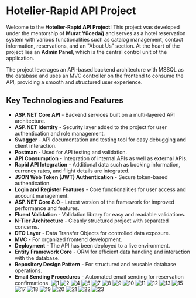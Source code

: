 
# Hotelier-Rapid API Project

Welcome to the **Hotelier-Rapid API Project**! This project was developed under the mentorship of **Murat Yücedağ** and serves as a hotel reservation system with various functionalities such as catalog management, contact information, reservations, and an "About Us" section. At the heart of the project lies an **Admin Panel**, which is the central control unit of the application.

The project leverages an API-based backend architecture with MSSQL as the database and uses an MVC controller on the frontend to consume the API, providing a smooth and structured user experience.

## Key Technologies and Features

- **ASP.NET Core API** - Backend services built on a multi-layered API architecture.
- **ASP.NET Identity** - Security layer added to the project for user authentication and role management.
- **Swagger** - API documentation and testing tool for easy debugging and client interaction.
- **Postman** - Used for API testing and validation.
- **API Consumption** - Integration of internal APIs as well as external APIs.
- **Rapid API Integration** - Additional data such as booking information, currency rates, and flight details are integrated.
- **JSON Web Token (JWT) Authentication** - Secure token-based authentication.
- **Login and Register Features** - Core functionalities for user access and account management.
- **ASP.NET Core 8.0** - Latest version of the framework for improved performance and features.
- **Fluent Validation** - Validation library for easy and readable validations.
- **N-Tier Architecture** - Cleanly structured project with separated concerns.
- **DTO Layer** - Data Transfer Objects for controlled data exposure.
- **MVC** - For organized frontend development.
- **Deployment** - The API has been deployed to a live environment.
- **Entity Framework Core** - ORM for efficient data handling and interaction with the database.
- **Repository Design Pattern** - For structured and reusable database operations.
- **Email Sending Procedures** - Automated email sending for reservation confirmations.
![1](https://github.com/user-attachments/assets/9dfa575c-68fc-4ce9-a798-3e9f908f6b62)
![2](https://github.com/user-attachments/assets/13a277e6-5656-4bcd-82b4-4b513dfa95cf)
![4](https://github.com/user-attachments/assets/88accc38-2bab-451e-9316-f4acf9f48fe0)
![5](https://github.com/user-attachments/assets/5e19f7c2-a31d-4f6f-bd37-cb8c6ea114eb)
![7](https://github.com/user-attachments/assets/fbd9ddfd-ee10-4f26-b30a-de7ab7e5c17b)
![8](https://github.com/user-attachments/assets/7804ffcb-0307-4458-a1d7-abdbec1d83c7)
![9](https://github.com/user-attachments/assets/550be8f4-5b73-456b-8574-a28dd1ff03a4)
![10](https://github.com/user-attachments/assets/fc498747-479e-4072-916d-bda28b77fb5b)
![11](https://github.com/user-attachments/assets/ca735039-d533-41b0-8911-32ec0fbb4a84)
![12](https://github.com/user-attachments/assets/9aae1cce-a24b-498b-ac06-cdb597fbe8a6)
![13](https://github.com/user-attachments/assets/5a89c148-c436-42d5-b32e-db4ff979917f)
![15](https://github.com/user-attachments/assets/676b8a88-4741-4a21-99e0-0b1f594d76a6)
![17](https://github.com/user-attachments/assets/79066aae-4c74-48cf-93c2-5aa54f539f7f)
![18](https://github.com/user-attachments/assets/ae62148a-e6a6-4fa9-8f74-8ad4f12be935)
![19](https://github.com/user-attachments/assets/b2d41651-6571-40f5-b5eb-ad3590e6b99a)
![20](https://github.com/user-attachments/assets/8a4f9651-6462-459d-ac13-2df4545b50b0)
![21](https://github.com/user-attachments/assets/5d6b422c-6a82-4db4-8ae2-651c0d16d18e)
![22](https://github.com/user-attachments/assets/45a6025f-b4b9-42eb-b484-b12ad9285274)
![23](https://github.com/user-attachments/assets/d68c3fd2-cbef-4bfd-b2da-371a3489ee88)

